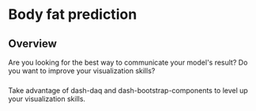 # Body fat prediction
## Overview
Are you looking for the best way to communicate your model's result? Do you want to improve your visualization skills?
###
Take advantage of dash-daq and dash-bootstrap-components to level up your visualization skills.
